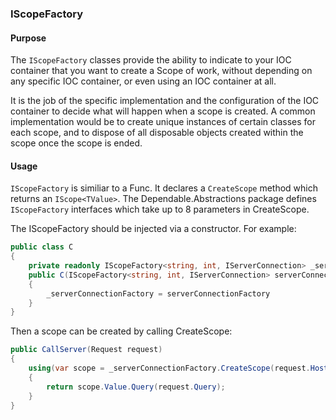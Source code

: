 ### IScopeFactory

#### Purpose

The `IScopeFactory` classes provide the ability to indicate to your IOC container that you want to create a Scope of work, without depending on any specific IOC container, or even using an IOC container at all.

It is the job of the specific implementation and the configuration of the IOC container to decide what will happen when a scope is created. A common implementation would be to create unique instances of certain classes for each scope, and to dispose of all disposable objects created within the scope once the scope is ended.

#### Usage

`IScopeFactory` is similiar to a Func. It declares a `CreateScope` method which returns an `IScope<TValue>`. The Dependable.Abstractions package defines `IScopeFactory` interfaces which take up to 8 parameters in CreateScope.

The IScopeFactory should be injected via a constructor. For example:

```csharp
public class C
{
    private readonly IScopeFactory<string, int, IServerConnection> _serverConnectionFactory;
    public C(IScopeFactory<string, int, IServerConnection> serverConnectionFactory)
    {
        _serverConnectionFactory = serverConnectionFactory
    }
}
```

Then a scope can be created by calling CreateScope:

```csharp
public CallServer(Request request)
{
    using(var scope = _serverConnectionFactory.CreateScope(request.Host, request.Port))
    {
        return scope.Value.Query(request.Query);
    }
}
```